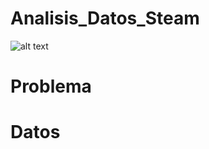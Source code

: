# Analisis_Datos_Steam
![alt text](http://lambdageneration.com/wp-content/uploads/2014/10/steam-db-spotlight-865x405.jpg)
# Problema

# Datos
